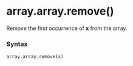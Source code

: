 # array.array.remove()

Remove the first occurrence of **x** from the array.

### Syntax

```python
array.array.remove(x)
```